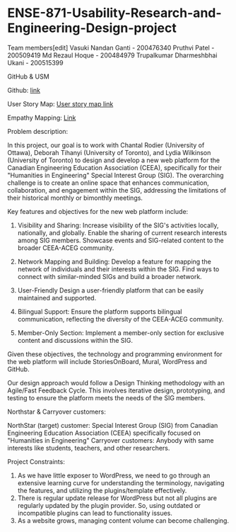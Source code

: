 # ENSE-871-Usability-Research-and-Engineering-Design-project
Team members[edit]
Vasuki Nandan Ganti - 200476340
Pruthvi Patel - 200509419
Md Rezaul Hoque - 200484979
Trupalkumar Dharmeshbhai Ukani - 200515399

GitHub & USM

Github: [link](https://github.com/Pruthvi2309/ENSE-871-Usability-Research-and-Engineering-Design-project/edit/reza/README.md)

User Story Map: [User story map link](https://landofooo.storiesonboard.com/storymap/groupc)

Empathy Mapping: [Link](https://app.mural.co/t/universityofregina0018/m/universityofregina0018/1707085467522/0884c4153b1592a6beeb6ea2f3158ec6c09b7067?sender=ue0b55b8e268c6151b4c16730)

Problem description:

In this project, our goal is to work with Chantal Rodier (University of Ottawa), Deborah Tihanyi (University of Toronto), and Lydia Wilkinson (University of Toronto) to design and develop a new web platform for the Canadian Engineering Education Association (CEEA), specifically for their "Humanities in Engineering" Special Interest Group (SIG). The overarching challenge is to create an online space that enhances communication, collaboration, and engagement within the SIG, addressing the limitations of their historical monthly or bimonthly meetings.

Key features and objectives for the new web platform include:

1. Visibility and Sharing:
Increase visibility of the SIG's activities locally, nationally, and globally.
Enable the sharing of current research interests among SIG members.
Showcase events and SIG-related content to the broader CEEA-ACEG community.

2. Network Mapping and Building:
Develop a feature for mapping the network of individuals and their interests within the SIG.
Find ways to connect with similar-minded SIGs and build a broader network.

3. User-Friendly
Design a user-friendly platform that can be easily maintained and supported.

4. Bilingual Support:
Ensure the platform supports bilingual communication, reflecting the diversity of the CEEA-ACEG community.

5. Member-Only Section:
Implement a member-only section for exclusive content and discussions within the SIG.

Given these objectives, the technology and programming environment for the web platform will include StoriesOnBoard, Mural, WordPress and GitHub.

Our design approach would follow a Design Thinking methodology with an Agile/Fast Feedback Cycle. This involves iterative design, prototyping, and testing to ensure the platform meets the needs of the SIG members.


Northstar & Carryover customers:

NorthStar (target) customer:  Special Interest Group (SIG) from Canadian Engineering Education Association (CEEA) specifically focused on "Humanities in Engineering" 
Carryover customers: Anybody with same interests like students, teachers, and other researchers.

Project Constraints:
1. As we have little exposer to WordPress, we need to go through an extensive learning curve for understanding the terminology, navigating the features, and utilizing the plugins/template effectively.
2. There is regular update release for WordPress but not all plugins are regularly updated by the plugin provider. So, using outdated or incompatible plugins can lead to functionality issues.
3. As a website grows, managing content volume can become challenging.
